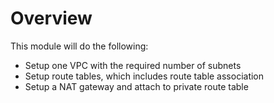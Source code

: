 # Overview

This module will do the following:
- Setup one VPC with the required number of subnets
- Setup route tables, which includes route table association 
- Setup a NAT gateway and attach to private route table